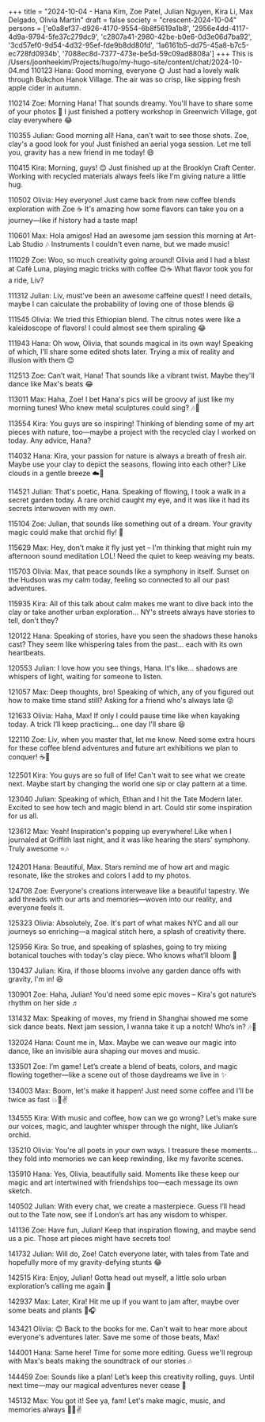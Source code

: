 +++
title = "2024-10-04 - Hana Kim, Zoe Patel, Julian Nguyen, Kira Li, Max Delgado, Olivia Martin"
draft = false
society = "crescent-2024-10-04"
persons = ['e0a8ef37-d926-4170-9554-6b8f5619a1b8', '2956e4dd-4117-4d9a-9794-5fe37c279dc9', 'c2807a41-2980-42be-b0e6-0d3e06d7ba92', '3cd57ef0-9d54-4d32-95ef-fde9b8dd80fd', '1a6161b5-dd75-45a8-b7c5-ec728fd0934b', '7088ec8d-7377-473e-be5d-59c09ad8808a']
+++
This is /Users/joonheekim/Projects/hugo/my-hugo-site/content/chat/2024-10-04.md
110123 Hana: Good morning, everyone 🌞 Just had a lovely walk through Bukchon Hanok Village. The air was so crisp, like sipping fresh apple cider in autumn.

110214 Zoe: Morning Hana! That sounds dreamy. You'll have to share some of your photos 📸 I just finished a pottery workshop in Greenwich Village, got clay everywhere 😂

110355 Julian: Good morning all! Hana, can't wait to see those shots. Zoe, clay's a good look for you! Just finished an aerial yoga session. Let me tell you, gravity has a new friend in me today! 😄

110415 Kira: Morning, guys! 😊 Just finished up at the Brooklyn Craft Center. Working with recycled materials always feels like I'm giving nature a little hug.

110502 Olivia: Hey everyone! Just came back from new coffee blends exploration with Zoe ☕️ It's amazing how some flavors can take you on a journey—like if history had a taste map!

110601 Max: Hola amigos! Had an awesome jam session this morning at Art-Lab Studio 🎶 Instruments I couldn't even name, but we made music!

111029 Zoe: Woo, so much creativity going around! Olivia and I had a blast at Café Luna, playing magic tricks with coffee 😊☕️ What flavor took you for a ride, Liv?

111312 Julian: Liv, must've been an awesome caffeine quest! I need details, maybe I can calculate the probability of loving one of those blends 😆

111545 Olivia: We tried this Ethiopian blend. The citrus notes were like a kaleidoscope of flavors! I could almost see them spiraling 😂

111943 Hana: Oh wow, Olivia, that sounds magical in its own way! Speaking of which, I'll share some edited shots later. Trying a mix of reality and illusion with them 😊

112513 Zoe: Can’t wait, Hana! That sounds like a vibrant twist. Maybe they'll dance like Max's beats 😂

113011 Max: Haha, Zoe! I bet Hana's pics will be groovy af just like my morning tunes! Who knew metal sculptures could sing? 🎶🙌

113554 Kira: You guys are so inspiring! Thinking of blending some of my art pieces with nature, too—maybe a project with the recycled clay I worked on today. Any advice, Hana?

114032 Hana: Kira, your passion for nature is always a breath of fresh air. Maybe use your clay to depict the seasons, flowing into each other? Like clouds in a gentle breeze ☁️🍂

114521 Julian: That's poetic, Hana. Speaking of flowing, I took a walk in a secret garden today. A rare orchid caught my eye, and it was like it had its secrets interwoven with my own. 

115104 Zoe: Julian, that sounds like something out of a dream. Your gravity magic could make that orchid fly! 🌸

115629 Max: Hey, don't make it fly just yet – I'm thinking that might ruin my afternoon sound meditation LOL! Need the quiet to keep weaving my beats.

115703 Olivia: Max, that peace sounds like a symphony in itself. Sunset on the Hudson was my calm today, feeling so connected to all our past adventures.

115935 Kira: All of this talk about calm makes me want to dive back into the clay or take another urban exploration... NY's streets always have stories to tell, don't they?

120122 Hana: Speaking of stories, have you seen the shadows these hanoks cast? They seem like whispering tales from the past... each with its own heartbeats.

120553 Julian: I love how you see things, Hana. It's like... shadows are whispers of light, waiting for someone to listen.

121057 Max: Deep thoughts, bro! Speaking of which, any of you figured out how to make time stand still? Asking for a friend who's always late 😜

121633 Olivia: Haha, Max! If only I could pause time like when kayaking today. A trick I’ll keep practicing... one day I'll share 😆

122110 Zoe: Liv, when you master that, let me know. Need some extra hours for these coffee blend adventures and future art exhibitions we plan to conquer! ☕️🎨

122501 Kira: You guys are so full of life! Can't wait to see what we create next. Maybe start by changing the world one sip or clay pattern at a time.

123040 Julian: Speaking of which, Ethan and I hit the Tate Modern later. Excited to see how tech and magic blend in art. Could stir some inspiration for us all.

123612 Max: Yeah! Inspiration's popping up everywhere! Like when I journaled at Griffith last night, and it was like hearing the stars' symphony. Truly awesome ⭐🎶

124201 Hana: Beautiful, Max. Stars remind me of how art and magic resonate, like the strokes and colors I add to my photos.

124708 Zoe: Everyone's creations interweave like a beautiful tapestry. We add threads with our arts and memories—woven into our reality, and everyone feels it.

125323 Olivia: Absolutely, Zoe. It's part of what makes NYC and all our journeys so enriching—a magical stitch here, a splash of creativity there.

125956 Kira: So true, and speaking of splashes, going to try mixing botanical touches with today's clay piece. Who knows what’ll bloom 🌸

130437 Julian: Kira, if those blooms involve any garden dance offs with gravity, I'm in! 😆

130901 Zoe: Haha, Julian! You'd need some epic moves – Kira's got nature’s rhythm on her side ♬

131432 Max: Speaking of moves, my friend in Shanghai showed me some sick dance beats. Next jam session, I wanna take it up a notch! Who’s in? 🎶💃

132024 Hana: Count me in, Max. Maybe we can weave our magic into dance, like an invisible aura shaping our moves and music. 

133501 Zoe: I’m game! Let’s create a blend of beats, colors, and magic flowing together—like a scene out of those daydreams we live in ✨

134003 Max: Boom, let's make it happen! Just need some coffee and I'll be twice as fast 💥💃✌️

134555 Kira: With music and coffee, how can we go wrong? Let’s make sure our voices, magic, and laughter whisper through the night, like Julian’s orchid.

135210 Olivia: You're all poets in your own ways. I treasure these moments... they fold into memories we can keep rewinding, like my favorite scenes.

135910 Hana: Yes, Olivia, beautifully said. Moments like these keep our magic and art intertwined with friendships too—each message its own sketch.

140502 Julian: With every chat, we create a masterpiece. Guess I’ll head out to the Tate now, see if London’s art has any wisdom to whisper.

141136 Zoe: Have fun, Julian! Keep that inspiration flowing, and maybe send us a pic. Those art pieces might have secrets too!

141732 Julian: Will do, Zoe! Catch everyone later, with tales from Tate and hopefully more of my gravity-defying stunts 😂

142515 Kira: Enjoy, Julian! Gotta head out myself, a little solo urban exploration’s calling me again 🌆

142937 Max: Later, Kira! Hit me up if you want to jam after, maybe over some beats and plants 🌿🎧

143421 Olivia: 😊 Back to the books for me. Can't wait to hear more about everyone's adventures later. Save me some of those beats, Max!

144001 Hana: Same here! Time for some more editing. Guess we'll regroup with Max's beats making the soundtrack of our stories 🎶

144459 Zoe: Sounds like a plan! Let’s keep this creativity rolling, guys. Until next time—may our magical adventures never cease 💫

145132 Max: You got it! See ya, fam! Let's make magic, music, and memories always 🌈🎵✌️
